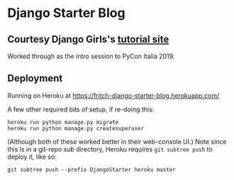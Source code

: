 
# Django Starter Blog 

## Courtesy Django Girls's [tutorial site](https://tutorial.djangogirls.org/en)

Worked through as the intro session to PyCon Italia 2019.

## Deployment

Running on Heroku at 
https://fritch-django-starter-blog.herokuapp.com/

A few other required bits of setup, if re-doing this:

```
heroku run python manage.py migrate
heroku run python manage.py createsuperuser
```
(Although both of these worked better in their web-console UI.)
Note since this is in a git-repo *sub* directory, Heroku requires `git subtree push` to deploy it, like so:

```
git subtree push --prefix DjangoStarter heroku master
```
